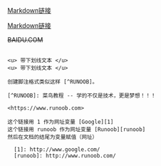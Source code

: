 [Markdown链接](https://www.runoob.com/markdown/md-block.html)

[Markdown链接](https://www.runoob.com/markdown/md-block.html)

~~BAIDU.COM~~

~~~BAIDU.ccom~~

<u> 带下划线文本 </u>
<u> 带下划线文本 </u>

创建脚注格式类似这样 [^RUNOOB]。

[^RUNOOB]: 菜鸟教程 -- 学的不仅是技术，更是梦想！！！

<https://www.runoob.com>

这个链接用 1 作为网址变量 [Google][1]
这个链接用 runoob 作为网址变量 [Runoob][runoob]
然后在文档的结尾为变量赋值（网址）

  [1]: http://www.google.com/
  [runoob]: http://www.runoob.com/
  

